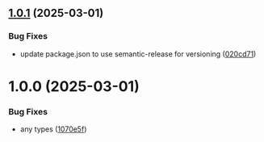 ## [1.0.1](https://github.com/periakteon/dunamis/compare/v1.0.0...v1.0.1) (2025-03-01)


### Bug Fixes

* update package.json to use semantic-release for versioning ([020cd71](https://github.com/periakteon/dunamis/commit/020cd711491fcadae6d81ed305e06bc6b3d6f57b))

# 1.0.0 (2025-03-01)


### Bug Fixes

* any types ([1070e5f](https://github.com/periakteon/dunamis/commit/1070e5f15a372717c02838b65810793213e57392))
